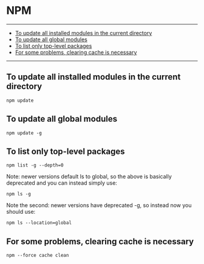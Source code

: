 # NPM

---

* [To update all installed modules in the current directory](#ae608c3b-6a09-48da-9c44-b92fe3ca2ffd)
* [To update all global modules](#05bf870a-052d-4da2-89fe-ea5da8ddba85)
* [To list only top-level packages](#ec4ce048-0476-40e9-851d-0be48243dd73)
* [For some problems, clearing cache is necessary](#6b56ac26-55b4-4e07-9510-01addd7365e7)

---




<div id="ae608c3b-6a09-48da-9c44-b92fe3ca2ffd">

## To update all installed modules in the current directory

</div>

    npm update




<div id="05bf870a-052d-4da2-89fe-ea5da8ddba85">

## To update all global modules

</div>

    npm update -g




<div id="ec4ce048-0476-40e9-851d-0be48243dd73">

## To list only top-level packages

</div>

    npm list -g --depth=0

  Note: newer versions default ls to global, so the above is basically deprecated and you can instead simply use:

    npm ls -g

  Note the second: newer versions have deprecated -g, so instead now you should use:

    npm ls --location=global




<div id="6b56ac26-55b4-4e07-9510-01addd7365e7">

## For some problems, clearing cache is necessary

</div>

    npm --force cache clean
